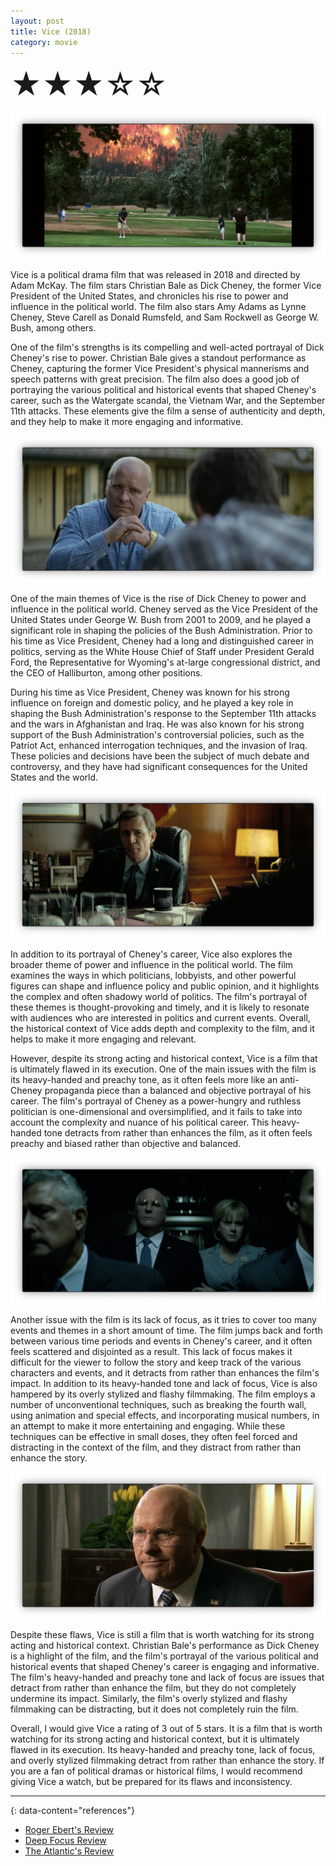 ```yaml
---
layout: post
title: Vice (2018)
category: movie
---
```

<font size=7>★★★☆☆</font>

![img](assets/vice5.png)

Vice is a political drama film that was released in 2018 and directed by Adam McKay. The film stars Christian Bale as Dick Cheney, the former Vice President of the United States, and chronicles his rise to power and influence in the political world. The film also stars Amy Adams as Lynne Cheney, Steve Carell as Donald Rumsfeld, and Sam Rockwell as George W. Bush, among others.

One of the film's strengths is its compelling and well-acted portrayal of Dick Cheney's rise to power. Christian Bale gives a standout performance as Cheney, capturing the former Vice President's physical mannerisms and speech patterns with great precision. The film also does a good job of portraying the various political and historical events that shaped Cheney's career, such as the Watergate scandal, the Vietnam War, and the September 11th attacks. These elements give the film a sense of authenticity and depth, and they help to make it more engaging and informative.

<img src="assets/vice1.png" class="rightfloat" > 

One of the main themes of Vice is the rise of Dick Cheney to power and influence in the political world. Cheney served as the Vice President of the United States under George W. Bush from 2001 to 2009, and he played a significant role in shaping the policies of the Bush Administration. Prior to his time as Vice President, Cheney had a long and distinguished career in politics, serving as the White House Chief of Staff under President Gerald Ford, the Representative for Wyoming's at-large congressional district, and the CEO of Halliburton, among other positions.

During his time as Vice President, Cheney was known for his strong influence on foreign and domestic policy, and he played a key role in shaping the Bush Administration's response to the September 11th attacks and the wars in Afghanistan and Iraq. He was also known for his strong support of the Bush Administration's controversial policies, such as the Patriot Act, enhanced interrogation techniques, and the invasion of Iraq. These policies and decisions have been the subject of much debate and controversy, and they have had significant consequences for the United States and the world.

<img src="assets/vice2.png" class="leftfloat"> 

In addition to its portrayal of Cheney's career, Vice also explores the broader theme of power and influence in the political world. The film examines the ways in which politicians, lobbyists, and other powerful figures can shape and influence policy and public opinion, and it highlights the complex and often shadowy world of politics. The film's portrayal of these themes is thought-provoking and timely, and it is likely to resonate with audiences who are interested in politics and current events. Overall, the historical context of Vice adds depth and complexity to the film, and it helps to make it more engaging and relevant.

However, despite its strong acting and historical context, Vice is a film that is ultimately flawed in its execution. One of the main issues with the film is its heavy-handed and preachy tone, as it often feels more like an anti-Cheney propaganda piece than a balanced and objective portrayal of his career. The film's portrayal of Cheney as a power-hungry and ruthless politician is one-dimensional and oversimplified, and it fails to take into account the complexity and nuance of his political career. This heavy-handed tone detracts from rather than enhances the film, as it often feels preachy and biased rather than objective and balanced.

<img src="assets/vice3.png" class="rightfloat" > 

Another issue with the film is its lack of focus, as it tries to cover too many events and themes in a short amount of time. The film jumps back and forth between various time periods and events in Cheney's career, and it often feels scattered and disjointed as a result. This lack of focus makes it difficult for the viewer to follow the story and keep track of the various characters and events, and it detracts from rather than enhances the film's impact. In addition to its heavy-handed tone and lack of focus, Vice is also hampered by its overly stylized and flashy filmmaking. The film employs a number of unconventional techniques, such as breaking the fourth wall, using animation and special effects, and incorporating musical numbers, in an attempt to make it more entertaining and engaging. While these techniques can be effective in small doses, they often feel forced and distracting in the context of the film, and they distract from rather than enhance the story.

<img src="assets/vice4.png" class="leftfloat"> 

Despite these flaws, Vice is still a film that is worth watching for its strong acting and historical context. Christian Bale's performance as Dick Cheney is a highlight of the film, and the film's portrayal of the various political and historical events that shaped Cheney's career is engaging and informative. The film's heavy-handed and preachy tone and lack of focus are issues that detract from rather than enhance the film, but they do not completely undermine its impact. Similarly, the film's overly stylized and flashy filmmaking can be distracting, but it does not completely ruin the film.

Overall, I would give Vice a rating of 3 out of 5 stars. It is a film that is worth watching for its strong acting and historical context, but it is ultimately flawed in its execution. Its heavy-handed and preachy tone, lack of focus, and overly stylized filmmaking detract from rather than enhance the story. If you are a fan of political dramas or historical films, I would recommend giving Vice a watch, but be prepared for its flaws and inconsistency.

---
{: data-content="references"}
- [Roger Ebert's Review](https://www.rogerebert.com/reviews/vice-2018)
- [Deep Focus Review](https://deepfocusreview.com/reviews/vice/)
- [The Atlantic's Review](https://www.theatlantic.com/entertainment/archive/2018/12/vice-movie-review-dick-cheney-christian-bale-amy-adams-adam-mckay/578743/)
